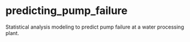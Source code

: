 # predicting_pump_failure
Statistical analysis modeling to predict pump failure at a water processing plant.
